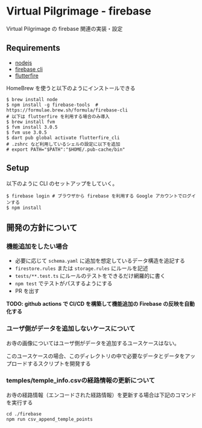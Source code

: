 # Virtual Pilgrimage - firebase

Virtual Pilgrimage の firebase 関連の実装・設定

## Requirements

- [nodejs](https://nodejs.org/ja/download/)
- [firebase cli](https://firebase.google.com/docs/cli?hl=ja)
- [flutterfire](https://firebase.google.com/docs/flutter/setup?platform=ios#available-plugins)

HomeBrew を使うと以下のようにインストールできる

```shell
$ brew install node
$ npm install -g firebase-tools  # https://formulae.brew.sh/formula/firebase-cli
# 以下は flutterfire を利用する場合のみ導入
$ brew install fvm
$ fvm install 3.0.5
$ fvm use 3.0.5
$ dart pub global activate flutterfire_cli
# .zshrc など利用しているシェルの設定に以下を追加
# export PATH="$PATH":"$HOME/.pub-cache/bin"
```

## Setup

以下のように CLI のセットアップをしていく。

```shell
$ firebase login # ブラウザから firebase を利用する Google アカウントでログインする
$ npm install
```

## 開発の方針について

### 機能追加をしたい場合

- 必要に応じて `schema.yaml` に追加を想定しているデータ構造を追記する
- `firestore.rules` または `storage.rules` にルールを記述
- `tests/**.test.ts` にルールのテストをできるだけ網羅的に書く
- `npm test` でテストがパスするようにする
- PR を出す

__TODO: github actions で CI/CD を構築して機能追加の Firebase の反映を自動化する__

### ユーザ側がデータを追加しないケースについて

お寺の画像についてはユーザ側がデータを追加するユースケースはない。

このユースケースの場合、このディレクトリの中で必要なデータとデータをアップロードするスクリプトを開発する

### temples/temple_info.csvの経路情報の更新について

お寺の経路情報（エンコードされた経路情報）を更新する場合は下記のコマンドを実行する

```
cd ./firebase
npm run csv_append_temple_points
```
